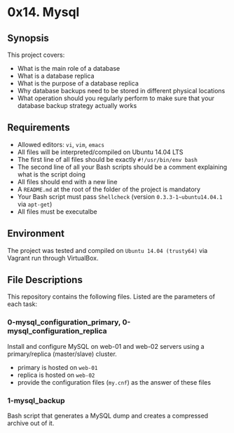 # 0x14. Mysql

## Synopsis
This project covers:
* What is the main role of a database
* What is a database replica
* What is the purpose of a database replica
* Why database backups need to be stored in different physical locations
* What operation should you regularly perform to make sure that your database backup strategy actually works

## Requirements
* Allowed editors: `vi`, `vim`, `emacs`
* All files will be interpreted/compiled on Ubuntu 14.04 LTS
* The first line of all files should be exactly `#!/usr/bin/env bash`
* The second line of all your Bash scripts should be a comment explaining what is the script doing
* All files should end with a new line
* A `README.md` at the root of the folder of the project is mandatory
* Your Bash script must pass `Shellcheck` (version `0.3.3-1~ubuntu14.04.1` via `apt-get`)
* All files must be executalbe

## Environment
The project was tested and compiled on `Ubuntu 14.04 (trusty64)` via Vagrant run through VirtualBox.

## File Descriptions
This repository contains the following files. Listed are the parameters of each task:

### 0-mysql_configuration_primary, 0-mysql_configuration_replica

Install and configure MySQL on web-01 and web-02 servers using a primary/replica (master/slave) cluster.

* primary is hosted on `web-01`
* replica is hosted on `web-02`
* provide the configuration files (`my.cnf`) as the answer of these files

### 1-mysql_backup

Bash script that generates a MySQL dump and creates a compressed archive out of it.